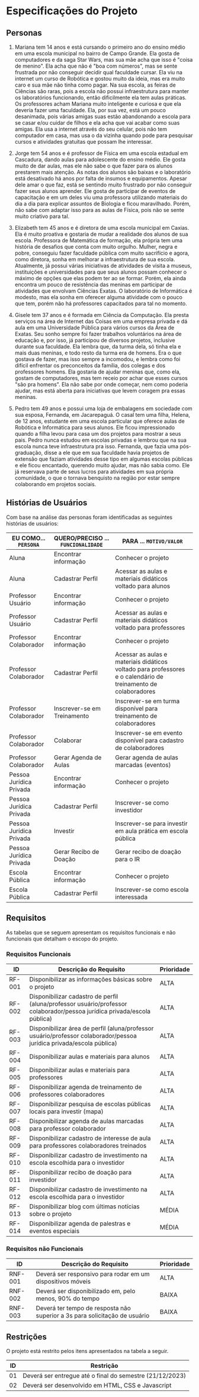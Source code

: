 # Especificações do Projeto

## Personas

1) Mariana tem 14 anos e está cursando o primeiro ano do ensino médio em uma escola municipal no bairro de Campo Grande. Ela gosta de computadores e da saga Star Wars, mas sua mãe acha que isso é "coisa de menino". Ela acha que não é "boa com números", mas se sente frustrada por não conseguir decidir qual faculdade cursar. Ela viu na internet um curso de Robótica e gostou muito da ideia, mas era muito caro e sua mãe não tinha como pagar. Na sua escola, as feiras de Ciências são raras, pois a escola não possui infraestrutura para manter os laboratórios funcionando, então dificilmente ela tem aulas práticas. Os professores acham Mariana muito inteligente e curiosa e que ela deveria fazer uma faculdade. Ela, por sua vez, está um pouco desanimada, pois várias amigas suas estão abandonando a escola para se casar e/ou cuidar de filhos e ela acha que vai acabar como suas amigas. Ela usa a internet através do seu celular, pois não tem computador em casa, mas usa o da vizinha quando pode para pesquisar cursos e atividades gratuitas que possam lhe interessar.

2) Jorge tem 54 anos e é professor de Física em uma escola estadual em Cascadura, dando aulas para adolescente do ensino médio. Ele gosta muito de dar aulas, mas ele não sabe o que fazer para os alunos prestarem mais atenção. As notas dos alunos são baixas e o laboratório está desativado há anos por falta de insumos e equipamentos. Apesar dele amar o que faz, está se sentindo muito frustrado por não conseguir fazer seus alunos aprender. Ele gosta de participar de eventos de capacitação e em um deles viu uma professora utilizando materiais do dia a dia para explicar assuntos de Biologia e ficou maravilhado. Porém, não sabe com adaptar isso para as aulas de Física, pois não se sente muito criativo para tal.

3) Elizabeth tem 45 anos e é diretora de uma escola municipal em Caxias. Ela é muito proativa e gostaria de mudar a realidade dos alunos de sua escola. Professora de Matemática de formação, ela própria tem uma história de desafios que conta com muito orgulho. Mulher, negra e pobre, conseguiu fazer faculdade pública com muito sacrifício e agora, como diretora, sonha em melhorar a infraestrutura de sua escola. Atualmente, já possui várias iniciativas de atividades de visita a museus, instituições e universidades para que seus alunos possam conhecer o máximo de opções que elas podem ter ao se formar. Porém, ela ainda encontra um pouco de resistência das meninas em participar de atividades que envolvam Ciências Exatas. O laboratório de Informática é modesto, mas ela sonha em oferecer alguma atividade com o pouco que tem, porém não há professores capacitados para tal no momento.

4) Gisele tem 37 anos e é formada em Ciência da Computação. Ela presta serviços na área de Internet das Coisas em uma empresa privada e dá aula em uma Universidade Pública para vários cursos da Área de Exatas. Seu sonho sempre foi fazer trabalhos voluntários na área de educação e, por isso, já participou de diversos projetos, inclusive durante sua faculdade. Ela lembra que, da turma dela, só tinha ela e mais duas meninas, e todo resto da turma era de homens. Era o que gostava de fazer, mas isso sempre a incomodou, e lembra como foi difícil enfrentar os preconceitos da família, dos colegas e dos professores homens. Ela gostaria de ajudar meninas que, como ela, gostam de computadores, mas tem receio por achar que esses cursos "são pra homens". Ela não sabe por onde começar, nem como poderia ajudar, mas está aberta para iniciativas que levem coragem pra essas meninas.

5) Pedro tem 49 anos e possui uma loja de embalagens em sociedade com sua esposa, Fernanda, em Jacarepaguá. O casal tem uma filha, Helena, de 12 anos, estudante em uma escola particular que oferece aulas de Robótica e Informática para seus alunos. Ele ficou impressionado quando a filha levou para casa um dos projetos para mostrar a seus pais. Pedro nunca estudou em escolas privadas e lembrou que na sua escola nunca teve infraestrutura pra isso. Fernanda, que fazia uma pós-graduação, disse a ele que em sua faculdade havia projetos de extensão que faziam atividades desse tipo em algumas escolas públicas e ele ficou encantado, querendo muito ajudar, mas não sabia como. Ele já reservava parte de seus lucros para atividades em sua própria comunidade, o que o tornava benquisto na região por estar sempre colaborando em projetos sociais.

## Histórias de Usuários

Com base na análise das personas foram identificadas as seguintes histórias de usuários:

|EU COMO... `PERSONA`    | QUERO/PRECISO ... `FUNCIONALIDADE`     |PARA ... `MOTIVO/VALOR`                                                                                         |
|------------------------|----------------------------------------|----------------------------------------------------------------------------------------------------------------|
|Aluna                   | Encontrar informação                   | Conhecer o projeto                                                                                             |
|Aluna                   | Cadastrar Perfil                       | Acessar as aulas e materiais didáticos voltado para alunos                                                     |
|Professor Usuário       | Encontrar informação                   | Conhecer o projeto                                                                                             |
|Professor Usuário       | Cadastrar Perfil                       | Acessar as aulas e materiais didáticos voltado para professores                                                |
|Professor Colaborador   | Encontrar informação                   | Conhecer o projeto                                                                                             |
|Professor Colaborador   | Cadastrar Perfil                       | Acessar as aulas e materiais didáticos voltado para professores e o calendário de treinamento de colaboradores |
|Professor Colaborador   | Inscrever-se em Treinamento            | Inscrever-se em turma disponível para treinamento de colaboradores                                             |
|Professor Colaborador   | Colaborar                              | Inscrever-se em evento disponível para cadastro de colaboradores                                               |
|Professor Colaborador   | Gerar Agenda de Aulas                  | Gerar agenda de aulas marcadas (eventos)                                                                       |
|Pessoa Jurídica Privada | Encontrar informação                   | Conhecer o projeto                                                                                             |
|Pessoa Jurídica Privada | Cadastrar Perfil                       | Inscrever-se como investidor                                                                                    |
|Pessoa Jurídica Privada | Investir                               | Inscrever-se para investir em aula prática em escola pública                                                   |
|Pessoa Jurídica Privada | Gerar Recibo de Doação                 | Gerar recibo de doação para o IR                                                                               |
|Escola Pública          | Encontrar informação                   | Conhecer o projeto                                                                                             |
|Escola Pública          | Cadastrar Perfil                       | Inscrever-se como escola interessada                                                                            |

## Requisitos

As tabelas que se seguem apresentam os requisitos funcionais e não funcionais que detalham o escopo do projeto.

### Requisitos Funcionais

|ID    | Descrição do Requisito                                                                                                    | Prioridade |
|------|---------------------------------------------------------------------------------------------------------------------------|------------|
|RF-001| Disponibilizar as informações básicas sobre o projeto                                                                     |    ALTA    |
|RF-002| Disponibilizar cadastro de perfil (aluna/professor usuário/professor colaborador/pessoa jurídica privada/escola pública)  |    ALTA    |
|RF-003| Disponibilizar área de perfil (aluna/professor usuário/professor colaborador/pessoa jurídica privada/escola pública)      |    ALTA    |
|RF-004| Disponibilizar aulas e materiais para alunos                                                                              |    ALTA    |
|RF-005| Disponibilizar aulas e materiais para professores                                                                         |    ALTA    |
|RF-006| Disponibilizar agenda de treinamento de professores colaboradores                                                         |    ALTA    |
|RF-007| Disponibilizar pesquisa de escolas públicas locais para investir (mapa)                                                   |    ALTA    |
|RF-008| Disponibilizar agenda de aulas marcadas para professor colaborador                                                        |    ALTA    |
|RF-009| Disponibilizar cadastro de interesse de aula para professores colaboradores treinados                                     |    ALTA    |
|RF-010| Disponibilizar cadastro de investimento na escola escolhida para o investidor                                             |    ALTA    |
|RF-011| Disponibilizar recibo de doação para investidor                                                                           |    ALTA    |
|RF-012| Disponibilizar cadastro de investimento na escola escolhida para o investidor                                             |    ALTA    |
|RF-013| Disponibilizar blog com últimas notícias sobre o projeto                                                                  |    MÉDIA   |
|RF-014| Disponibilizar agenda de palestras e eventos especiais                                                                    |    MÉDIA   |

### Requisitos não Funcionais

|ID     | Descrição do Requisito                                                       | Prioridade |
|-------|------------------------------------------------------------------------------|------------|
|RNF-001| Deverá ser responsivo para rodar em um dispositivos móveis                   |    ALTA    |
|RNF-002| Deverá ser disponibilizado em, pelo menos, 90% do tempo                      |    BAIXA   | 
|RNF-003| Deverá ter tempo de resposta não superior a 3s para solicitação de usuário   |    BAIXA   | 

## Restrições

O projeto está restrito pelos itens apresentados na tabela a seguir.

|ID| Restrição                                                                   |
|--|-----------------------------------------------------------------------------|
|01| Deverá ser entregue até o final do semestre (21/12/2023)                    |
|02| Deverá ser desenvolvido em HTML, CSS e Javascript                           |
